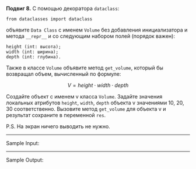 **Подвиг 8.** С помощью декоратора `dataclass`:

`from dataclasses import dataclass`

объявите `Data Class` с именем `Volume` без добавления инициализатора и метода `__repr__` и 
со следующим набором полей (порядок важен):

```
height (int: высота);
width (int: ширина);
depth (int: глубина).
```

Также в классе `Volume` объявите метод `get_volume`, который бы возвращал объем, вычисленный по формуле:

$$V=height⋅width ⋅depth$$

Создайте объект с именем v класса `Volume`. Задайте значения локальных атрибутов `height`, `width`, `depth` объекта 
v значениями 10, 20, 30 соответственно. Вызовите метод `get_volume` для объекта v и результат сохраните
в переменной `res`.

P.S. На экран ничего выводить не нужно.

---
Sample Input:

---
Sample Output:
